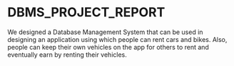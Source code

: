 # DBMS_PROJECT_REPORT
We designed a Database Management System that can be used in designing an application using which people can rent cars and bikes. Also, people can keep their own vehicles on the app for others to rent and eventually earn by renting their vehicles.
